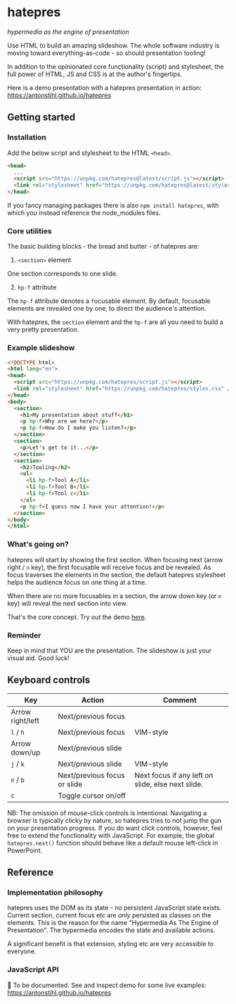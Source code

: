 # hatepres

_hypermedia as the engine of presentation_

Use HTML to build an amazing slideshow. The whole software industry is moving toward everything-as-code - so should presentation tooling!

In addition to the opinionated core functionality (script) and stylesheet, the full power of HTML, JS and CSS is at the author's fingertips.

Here is a demo presentation with a hatepres presentation in action: https://antonstihl.github.io/hatepres

## Getting started

### Installation

Add the below script and stylesheet to the HTML `<head>`.

```html
<head>
  ...
  <script src="https://unpkg.com/hatepres@latest/script.js"></script>
  <link rel="stylesheet" href="https://unpkg.com/hatepres@latest/styles.css" />
</head>
```

If you fancy managing packages there is also `npm install hatepres`, with which you instead reference the node_modules files.

### Core utilities

The basic building blocks - the bread and butter - of hatepres are:

1. `<section>` element

One section corresponds to one slide.

2. `hp-f` attribute

The `hp-f` attribute denotes a `f`ocusable element. By default, focusable elements are revealed one by one, to direct the audience's attention.

With hatepres, the `section` element and the `hp-f` are all you need to build a very pretty presentation.

### Example slideshow

```html
<!DOCTYPE html>
<html lang="en">
<head>
  <script src="https://unpkg.com/hatepres/script.js"></script>
  <link rel="stylesheet" href="https://unpkg.com/hatepres/styles.css" />
</head>
<body>
  <section>
    <h1>My presentation about stuff</h1>
    <p hp-f>Why are we here?</p>
    <p hp-f>How do I make you listen?</p>
  </section>
  <section>
    <p>Let's get to it...</p>
  </section>
  <section>
    <h2>Tooling</h2>
    <ul>
      <li hp-f>Tool A</li>
      <li hp-f>Tool B</li>
      <li hp-f>Tool c</li>
    </ul>
    <p hp-f>I guess now I have your attention!</p>
  </section>
</body>
</html>
```

### What's going on?

hatepres will start by showing the first section. When focusing next (arrow right / `n` key), the first focusable will receive focus and be revealed. As focus traverses the elements in the section, the default hatepres stylesheet helps the audience focus on one thing at a time.

When there are no more focusables in a section, the arrow down key (or `n` key) will reveal the next section into view.

That's the core concept. Try out the demo [here](https://antonstihl.github.io/hatepres).

### Reminder

Keep in mind that YOU are the presentation. The slideshow is just your visual aid. Good luck!

## Keyboard controls

| Key              | Action                       | Comment                                           |
| ---------------- | ---------------------------- | ------------------------------------------------- |
| Arrow right/left | Next/previous focus          |                                                   |
| `l` / `h`        | Next/previous focus          | VIM-style                                         |
| Arrow down/up    | Next/previous slide          |                                                   |
| `j` / `k`        | Next/previous slide          | VIM-style                                         |
| `n` / `b`        | Next/previous focus or slide | Next focus if any left on slide, else next slide. |
| `c`              | Toggle cursor on/off         |                                                   |

NB: The omission of mouse-click controls is intentional. Navigating a browser is typically clicky by nature, so hatepres tries to not jump the gun on your presentation progress. If you do want click controls, however, feel free to extend the functionality with JavaScript. For example, the global `hatepres.next()` function should behave like a default mouse left-click in PowerPoint.

## Reference

### Implementation philosophy

hatepres uses the DOM as its state - no persistent JavaScript state exists. Current section, current focus etc are _only_ persisted as classes on the elements. This is the reason for the name "Hypermedia As The Engine of Presentation". The hypermedia encodes the state and available actions.

A significant benefit is that extension, styling etc are very accessible to everyone.

### JavaScript API

🚧 To be documented. See and inspect demo for some live examples: https://antonstihl.github.io/hatepres
